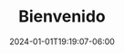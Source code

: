 ---
weight: 100
title: "Bienvenido"
icon: "article"
date: "2024-01-01T19:19:07-06:00"
lastmod: "2024-01-01T19:19:07-06:00"
draft: false
toc: true
---